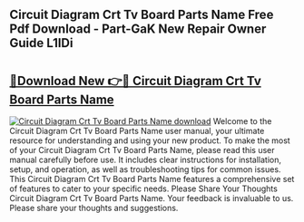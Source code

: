## Circuit Diagram Crt Tv Board Parts Name Free Pdf Download - Part-GaK New Repair Owner Guide L1IDi

# <h2><a href="http://dfnacf.blite.top/?on=Circuit+Diagram+Crt+Tv+Board+Parts+Name">🔗Download New 👉🔴 Circuit Diagram Crt Tv Board Parts Name</a></h2>

[![Circuit Diagram Crt Tv Board Parts Name download](https://i.imgur.com/lujVjoI.png)](http://dfnacf.blite.top/?on=Circuit+Diagram+Crt+Tv+Board+Parts+Name)
Welcome to the Circuit Diagram Crt Tv Board Parts Name user manual, your ultimate resource for understanding and using your new product. To make the most of your Circuit Diagram Crt Tv Board Parts Name, please read this user manual carefully before use. It includes clear instructions for installation, setup, and operation, as well as troubleshooting tips for common issues. This Circuit Diagram Crt Tv Board Parts Name features a comprehensive set of features to cater to your specific needs. Please Share Your Thoughts Circuit Diagram Crt Tv Board Parts Name. Your feedback is invaluable to us. Please share your thoughts and suggestions.
